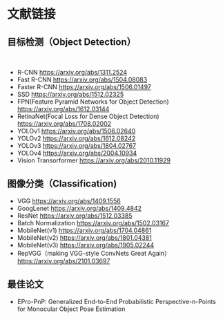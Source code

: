# 文献链接
## 目标检测（Object Detection）
<br>

* R-CNN https://arxiv.org/abs/1311.2524
* Fast R-CNN https://arxiv.org/abs/1504.08083
* Faster R-CNN https://arxiv.org/abs/1506.01497
* SSD https://arxiv.org/abs/1512.02325
* FPN(Feature Pyramid Networks for Object Detection) https://arxiv.org/abs/1612.03144
* RetinaNet(Focal Loss for Dense Object Detection) https://arxiv.org/abs/1708.02002
* YOLOv1 https://arxiv.org/abs/1506.02640
* YOLOv2 https://arxiv.org/abs/1612.08242
* YOLOv3 https://arxiv.org/abs/1804.02767
* YOLOv4 https://arxiv.org/abs/2004.10934
* Vision Transorformer https://arxiv.org/abs/2010.11929



## 图像分类（Classification)

* VGG https://arxiv.org/abs/1409.1556
* GoogLenet  https://arxiv.org/abs/1409.4842
* ResNet https://arxiv.org/abs/1512.03385
* Batch Normalization https://arxiv.org/abs/1502.03167
* MobileNet(v1) https://arxiv.org/abs/1704.04861
* MobileNet(v2) https://arxiv.org/abs/1801.04381
* MobileNet(v3) https://arxiv.org/abs/1905.02244
* RepVGG（making VGG-style ConvNets Great Again） https://arxiv.org/abs/2101.03697


## 最佳论文
* EPro-PnP: Generalized End-to-End Probabilistic Perspective-n-Points for Monocular Object Pose Estimation 
